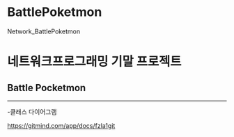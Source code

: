 # BattlePoketmon
Network_BattlePoketmon

# 네트워크프로그래밍 기말 프로젝트


## Battle Pocketmon

-------------

-클래스 다이어그램

https://gitmind.com/app/docs/fzla1git


